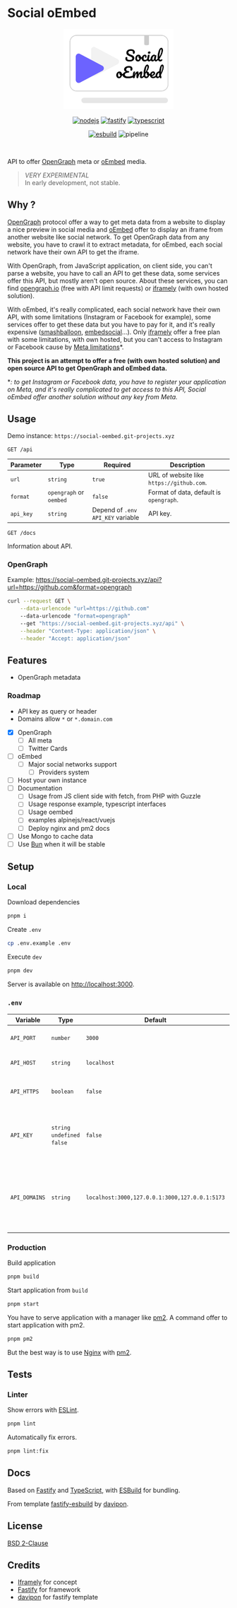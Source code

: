 # **Social oEmbed** <!-- omit in toc -->

<div align="center"> <a href="https://fastify.io/">
    <img
      src="https://raw.githubusercontent.com/kiwilan/social-oembed/main/public/logo.svg"
      width="250"
      height="auto"
    />
  </a>
</div>

<div align="center">

[![nodejs](https://img.shields.io/static/v1?label=Node.js&message=v16.x&color=339933&style=flat-square&logo=node.js&logoColor=ffffff)](https://nodejs.org/en)
[![fastify](https://img.shields.io/static/v1?label=Fastify&message=v4.x&color=000000&style=flat-square&logo=fastify&logoColor=ffffff)](https://www.fastify.io)
[![typescript](https://img.shields.io/static/v1?label=TypeScript&message=v4.8.x&color=3178C6&style=flat-square&logo=typescript&logoColor=ffffff)](https://www.typescriptlang.org)

</div>

<div align="center">

[![esbuild](https://img.shields.io/static/v1?label=esbuild&message=ESM&color=FFCF00&style=flat-square&logo=esbuild&logoColor=ffffff)](https://esbuild.github.io)
![pipeline](https://gitlab.com/ewilan-riviere/social-oembed/badges/main/pipeline.svg)

</div>

<br />

API to offer [OpenGraph](https://ogp.me/) meta or [oEmbed](https://oembed.com/) media.

> *VERY EXPERIMENTAL*  
> In early development, not stable.  

## Why ?

[OpenGraph](https://ogp.me/) protocol offer a way to get meta data from a website to display a nice preview in social media and [oEmbed](https://oembed.com/) offer to display an iframe from another website like social network. To get OpenGraph data from any website, you have to crawl it to extract metadata, for oEmbed, each social network have their own API to get the iframe.

With OpenGraph, from JavaScript application, on client side, you can't parse a website, you have to call an API to get these data, some services offer this API, but mostly aren't open source. About these services, you can find [opengraph.io](https://www.opengraph.io/) (free with API limit requests) or [iframely](https://iframely.com/) (with own hosted solution).

With oEmbed, it's really complicated, each social network have their own API, with some limitations (Instagram or Facebook for example), some services offer to get these data but you have to pay for it, and it's really expensive ([smashballoon](https://smashballoon.com/), [embedsocial](https://embedsocial.com/)...). Only [iframely](https://iframely.com/) offer a free plan with some limitations, with own hosted, but you can't access to Instagram or Facebook cause by [Meta limitations](https://www.nosto.com/blog/instagram-api-limit/)*.

**This project is an attempt to offer a free (with own hosted solution) and open source API to get OpenGraph and oEmbed data.**

**: to get Instagram or Facebook data, you have to register your application on Meta, and it's really complicated to get access to this API, Social oEmbed offer another solution without any key from Meta.*

## Usage

Demo instance: `https://social-oembed.git-projects.xyz`

```http
GET /api
```

| Parameter | Type                    | Required                            | Description                               |
|-----------|-------------------------|-------------------------------------|-------------------------------------------|
| `url`     | `string`                | `true`                              | URL of website like `https://github.com`. |
| `format`  | `opengraph` or `oembed` | `false`                             | Format of data, default is `opengraph`.   |
| `api_key` | `string`                | Depend of `.env` `API_KEY` variable | API key.                                  |

```http
GET /docs
```

Information about API.

### OpenGraph

Example: <https://social-oembed.git-projects.xyz/api?url=https://github.com&format=opengraph>

```bash
curl --request GET \
    --data-urlencode "url=https://github.com"
    --data-urlencode "format=opengraph"
    --get "https://social-oembed.git-projects.xyz/api" \
    --header "Content-Type: application/json" \
    --header "Accept: application/json"
```

## Features

- OpenGraph metadata

### Roadmap

- API key as query or header
- Domains allow `*` or `*.domain.com`
- [x] OpenGraph
  - [ ] All meta
  - [ ] Twitter Cards
- [ ] oEmbed
  - [ ] Major social networks support
    - [ ] Providers system
- [ ] Host your own instance
- [ ] Documentation
  - [ ] Usage from JS client side with fetch, from PHP with Guzzle
  - [ ] Usage response example, typescript interfaces
  - [ ] Usage oembed
  - [ ] examples alpinejs/react/vuejs
  - [ ] Deploy nginx and pm2 docs
- [ ] Use Mongo to cache data
- [ ] Use [Bun](https://bun.sh/) when it will be stable

## **Setup**

### Local

Download dependencies

```bash
pnpm i
```

Create `.env`

```bash
cp .env.example .env
```

Execute `dev`

```bash
pnpm dev
```

Server is available on <http://localhost:3000>.

### `.env`

| Variable      | Type                         | Default                                        | Description                                                                        |
|---------------|------------------------------|------------------------------------------------|------------------------------------------------------------------------------------|
| `API_PORT`    | `number`                     | `3000`                                         | Port used by your application                                                      |
| `API_HOST`    | `string`                     | `localhost`                                    | Host of your application                                                           |
| `API_HTTPS`   | `boolean`                    | `false`                                        | Enable https for you application                                                   |
| `API_KEY`     | `string` `undefined` `false` | `false`                                        | API key if you want to set it, if `undefined`, API key protection is disabled      |
| `API_DOMAINS` | `string`                     | `localhost:3000,127.0.0.1:3000,127.0.0.1:5173` | Domains allowed to use the API, seperated by commans, use `*` to allow all domains |

### Production

Build application

```bash
pnpm build
```

Start application from `build`

```bash
pnpm start
```

You have to serve application with a manager like [pm2](https://pm2.keymetrics.io/). A command offer to start application with pm2.

```bash
pnpm pm2
```

But the best way is to use [Nginx](https://www.nginx.com/) with [pm2](https://pm2.keymetrics.io/).

## Tests

### Linter

Show errors with [ESLint](https://eslint.org/).

```bash
pnpm lint
```

Automatically fix errors.

```bash
pnpm lint:fix
```

## Docs

Based on [Fastify](https://www.fastify.io/) and [TypeScript](https://www.typescriptlang.org/), with [ESBuild](https://esbuild.github.io/) for bundling.

From template [fastify-esbuild](https://github.com/davipon/fastify-esbuild) by [davipon](https://davipon.hashnode.dev/better-backend-dx-fastify-esbuild).

## License

[BSD 2-Clause](LICENSE)

## Credits

- [Iframely](https://iframely.com/) for concept
- [Fastify](https://www.fastify.io/) for framework
- [davipon](https://davipon.hashnode.dev/better-backend-dx-fastify-esbuild) for fastify template
